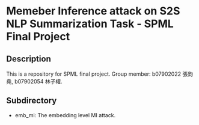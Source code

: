 # Memeber Inference attack on S2S NLP Summarization Task - SPML Final Project
## Description
This is a repository for SPML final project.
Group member: b07902022 張鈞堯, b07902054 林子權.
## Subdirectory 
- emb_mi: The embedding level MI attack. 
